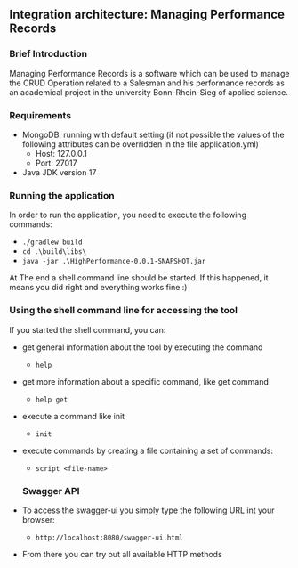 ## Integration architecture: Managing Performance Records

### Brief Introduction
Managing Performance Records is a software which can be used to manage the CRUD Operation related to a Salesman and his performance records as an academical project in the university Bonn-Rhein-Sieg of applied science.

### Requirements
- MongoDB: running with default setting (if not possible the values of the following attributes can be overridden in the file application.yml)
    - Host: 127.0.0.1
    - Port: 27017
- Java JDK version 17

### Running the application
In order to run the application, you need to execute the following commands:
- `./gradlew build`
- `cd .\build\libs\`
- `java -jar .\HighPerformance-0.0.1-SNAPSHOT.jar`

At The end a shell command line should be started. If this happened, it means you did right and everything works fine :)

### Using the shell command line for accessing the tool

If you started the shell command, you can:
- get general information about the tool by executing the command
  - `help`
- get more information about a specific command, like get command
  - `help get`
- execute a command like init
  - `init` 
- execute commands by creating a file containing a set of commands:
  - `script <file-name>`

  ### Swagger API
- To access the swagger-ui you simply type the following URL int your browser:
  - `http://localhost:8080/swagger-ui.html`
- From there you can try out all available HTTP methods

